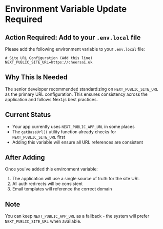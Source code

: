 # Environment Variable Update Required

## Action Required: Add to your `.env.local` file

Please add the following environment variable to your `.env.local` file:

```env
# Site URL Configuration (Add this line)
NEXT_PUBLIC_SITE_URL=https://cheersai.uk
```

## Why This Is Needed

The senior developer recommended standardizing on `NEXT_PUBLIC_SITE_URL` as the primary URL configuration. This ensures consistency across the application and follows Next.js best practices.

## Current Status

- Your app currently uses `NEXT_PUBLIC_APP_URL` in some places
- The `getBaseUrl()` utility function already checks for `NEXT_PUBLIC_SITE_URL` first
- Adding this variable will ensure all URL references are consistent

## After Adding

Once you've added this environment variable:
1. The application will use a single source of truth for the site URL
2. All auth redirects will be consistent
3. Email templates will reference the correct domain

## Note

You can keep `NEXT_PUBLIC_APP_URL` as a fallback - the system will prefer `NEXT_PUBLIC_SITE_URL` when available.
